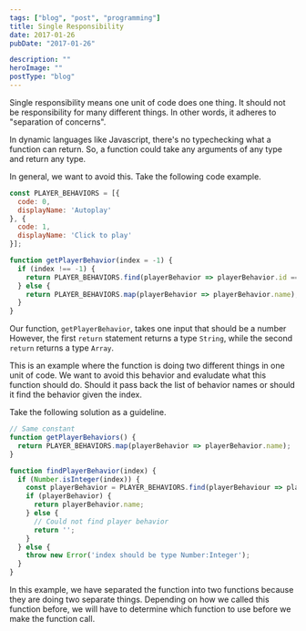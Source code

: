 ```yaml
---
tags: ["blog", "post", "programming"]
title: Single Responsibility
date: 2017-01-26
pubDate: "2017-01-26"

description: ""
heroImage: ""
postType: "blog"
---
```




Single responsibility means one unit of code does one thing.
It should not be responsibility for many different things.
In other words, it adheres to "separation of concerns".

In dynamic languages like Javascript, there's no typechecking what a function can return.
So, a function could take any arguments of any type and return any type.

In general, we want to avoid this. Take the following code example.

```js
const PLAYER_BEHAVIORS = [{
  code: 0,
  displayName: 'Autoplay'
}, {
  code: 1,
  displayName: 'Click to play'
}];

function getPlayerBehavior(index = -1) {
  if (index !== -1) {
    return PLAYER_BEHAVIORS.find(playerBehavior => playerBehavior.id === index).name;
  } else {
    return PLAYER_BEHAVIORS.map(playerBehavior => playerBehavior.name);
  }
}
```

Our function, `getPlayerBehavior`, takes one input that should be a number
However, the first `return` statement returns a type `String`,
while the second `return` returns a type `Array`.

This is an example where the function is doing two different things in one
unit of code. We want to avoid this behavior and evaludate what this function should do.
Should it pass back the list of behavior names
or should it find the behavior given the index.

Take the following solution as a guideline.

```js
// Same constant
function getPlayerBehaviors() {
  return PLAYER_BEHAVIORS.map(playerBehavior => playerBehavior.name);
}

function findPlayerBehavior(index) {
  if (Number.isInteger(index)) {
    const playerBehavior = PLAYER_BEHAVIORS.find(playerBehaviour => playerBehaviour.id === index);
    if (playerBehavior) {
      return playerBehavior.name;
    } else {
      // Could not find player behavior
      return '';
    }
  } else {
    throw new Error('index should be type Number:Integer');
  }
}
```

In this example, we have separated the function into two functions because they are doing two separate things.
Depending on how we called this function before, we will have to determine
which function to use before we make the function call.
